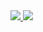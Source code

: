 <a href="https://codecov.io/gh/NicholasHaoHoang/learn-test-coverage" > 
 <img src="https://codecov.io/gh/NicholasHaoHoang/learn-test-coverage/branch/main/graph/badge.svg?token=iuQG8fsit6"/>
 <img src="https://codecov.io/gh/NicholasHaoHoang/learn-test-coverage/branch/main/graphs/tree.svg?token=iuQG8fsit6"/> 
</a>